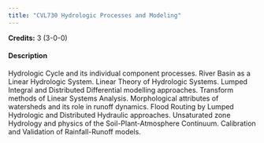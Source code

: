 ```yaml
---
title: "CVL730 Hydrologic Processes and Modeling"
---
```

**Credits:** 3 (3-0-0)

#### Description
Hydrologic Cycle and its individual component processes. River Basin as a Linear Hydrologic System. Linear Theory of Hydrologic Systems. Lumped Integral and Distributed Differential modelling approaches. Transform methods of Linear Systems Analysis. Morphological attributes of watersheds and its role in runoff dynamics. Flood Routing by Lumped Hydrologic and Distributed Hydraulic approaches. Unsaturated zone Hydrology and physics of the Soil-Plant-Atmosphere Continuum. Calibration and Validation of Rainfall-Runoff models.